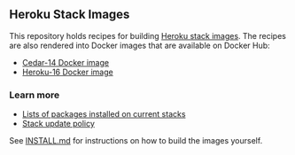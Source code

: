 ## Heroku Stack Images

This repository holds recipes for building [Heroku stack images](https://devcenter.heroku.com/articles/stack).  The recipes are also rendered into Docker images that are available on Docker Hub:  

* [Cedar-14 Docker image](https://registry.hub.docker.com/u/heroku/cedar/)
* [Heroku-16 Docker image](https://registry.hub.docker.com/u/heroku/heroku/)

### Learn more
* [Lists of packages installed on current stacks](https://devcenter.heroku.com/articles/stack-packages)
* [Stack update policy](https://devcenter.heroku.com/articles/stack-update-policy) 

See [INSTALL.md](INSTALL.md) for instructions on how to build the images yourself.
